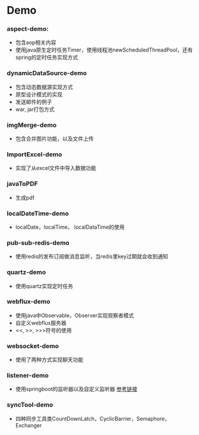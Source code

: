# Demo

### aspect-demo:
* 包含aop相关内容
* 使用java原生定时任务Timer，使用线程池newScheduledThreadPool，还有spring的定时任务实现方式
### dynamicDataSource-demo
* 包含动态数据源实现方式
* 原型设计模式的实现
* 发送邮件的例子
* war, jar打包方式
### imgMerge-demo
* 包含合并图片功能，以及文件上传
### ImportExcel-demo
* 实现了从excel文件中导入数据功能
### javaToPDF
* 生成pdf
### localDateTime-demo
* localDate，localTime， localDataTime的使用
### pub-sub-redis-demo
* 使用redis的发布订阅做消息监听，当redis里key过期就会收到通知
### quartz-demo
* 使用quartz实现定时任务
### webflux-demo
* 使用java中Observable，Observer实现观察者模式
* 自定义webflux服务器
* <<, >>, >>>符号的使用
### websocket-demo
* 使用了两种方式实现聊天功能
### listener-demo
* 使用springboot的监听器以及自定义监听器    [参考链接](https://blog.csdn.net/heshengfu1211/article/details/107420725?utm_medium=distribute.pc_relevant.none-task-blog-baidujs_title-4&spm=1001.2101.3001.4242)
### syncTool-demo
* 四种同步工具类CountDownLatch，CyclicBarrier，Semaphore，Exchanger






